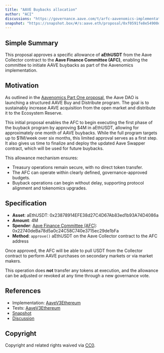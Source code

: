 ```yaml
---
title: "AAVE Buybacks allocation"
author: "ACI"
discussions: "https://governance.aave.com/t/arfc-aavenomics-implementation-part-one/21248"
snapshot: "https://snapshot.box/#/s:aave.eth/proposal/0xf0591fe8e54900da9929fe25c466c2b4a0fac6e8f7a3a000087797363847fb65"
---
```


## Simple Summary

This proposal approves a specific allowance of **aEthUSDT** from the Aave Collector contract to the **Aave Finance Committee (AFC)**, enabling the committee to initiate AAVE buybacks as part of the Aavenomics implementation.

## Motivation

As outlined in the [Aavenomics Part One proposal](https://governance.aave.com/t/arfc-aavenomics-implementation-part-one/21248), the Aave DAO is launching a structured AAVE Buy and Distribute program. The goal is to sustainably increase AAVE acquisition from the open market and distribute it to the Ecosystem Reserve.

This initial proposal enables the AFC to begin executing the first phase of the buyback program by approving $4M in aEthUSDT, allowing for approximately one month of AAVE buybacks. While the full program targets up to $1M/week over six months, this limited approval serves as a first step. It also gives us time to finalize and deploy the updated Aave Swapper contract, which will be used for future buybacks.

This allowance mechanism ensures:

- Treasury operations remain secure, with no direct token transfer.
- The AFC can operate within clearly defined, governance-approved budgets.
- Buyback operations can begin without delay, supporting protocol alignment and tokenomics upgrades.

## Specification

- **Asset**: aEthUSDT: 0x23878914EFE38d27C4D67Ab83ed1b93A74D4086a
- **Amount**: 4M
- **Spender**: [Aave Finance Committee (AFC)](https://etherscan.io/address/0x22740deBa78d5a0c24C58C740e3715ec29de1bFa): 0x22740deBa78d5a0c24C58C740e3715ec29de1bFa
- **Method**: `approve()` aEthUSDT on the Aave Collector contract to the AFC address

Once approved, the AFC will be able to pull USDT from the Collector contract to perform AAVE purchases on secondary markets or via market makers.

This operation does **not** transfer any tokens at execution, and the allowance can be adjusted or revoked at any time through a new governance vote.

## References

- Implementation: [AaveV3Ethereum](https://github.com/bgd-labs/aave-proposals-v3/blob/5bf5796951820701d82d50530c71fcf1edd0d091/src/20250403_AaveV3Ethereum_AAVEBuybacksAllocation/AaveV3Ethereum_AAVEBuybacksAllocation_20250403.sol)
- Tests: [AaveV3Ethereum](https://github.com/bgd-labs/aave-proposals-v3/blob/5bf5796951820701d82d50530c71fcf1edd0d091/src/20250403_AaveV3Ethereum_AAVEBuybacksAllocation/AaveV3Ethereum_AAVEBuybacksAllocation_20250403.t.sol)
- [Snapshot](https://snapshot.box/#/s:aave.eth/proposal/0xf0591fe8e54900da9929fe25c466c2b4a0fac6e8f7a3a000087797363847fb65)
- [Discussion](https://governance.aave.com/t/arfc-aavenomics-implementation-part-one/21248)

## Copyright

Copyright and related rights waived via [CC0](https://creativecommons.org/publicdomain/zero/1.0/).
